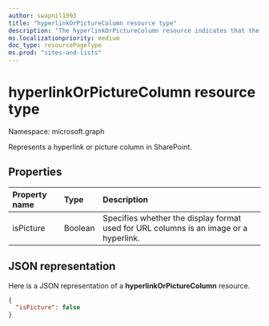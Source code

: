 ```yaml
---
author: swapnil1993
title: "hyperlinkOrPictureColumn resource type" 
description: "The hyperlinkOrPictureColumn resource indicates that the column contains URL data which can be an achortag or an image that serves as a hyperlink."
ms.localizationpriority: medium
doc_type: resourcePageType
ms.prod: "sites-and-lists"
---
```

# hyperlinkOrPictureColumn resource type

Namespace: microsoft.graph

Represents a hyperlink or picture column in SharePoint.

## Properties

| Property name      | Type               | Description|
|:-------------------|:-------------------|:----------------------------------------------|
| isPicture       | Boolean             | Specifies whether the display format used for URL columns is an image or a hyperlink. |


## JSON representation

Here is a JSON representation of a **hyperlinkOrPictureColumn** resource.
<!-- { "blockType": "resource", "@odata.type": "microsoft.graph.hyperlinkOrPictureColumn" } -->

```json
{
  "isPicture": false
}
```
